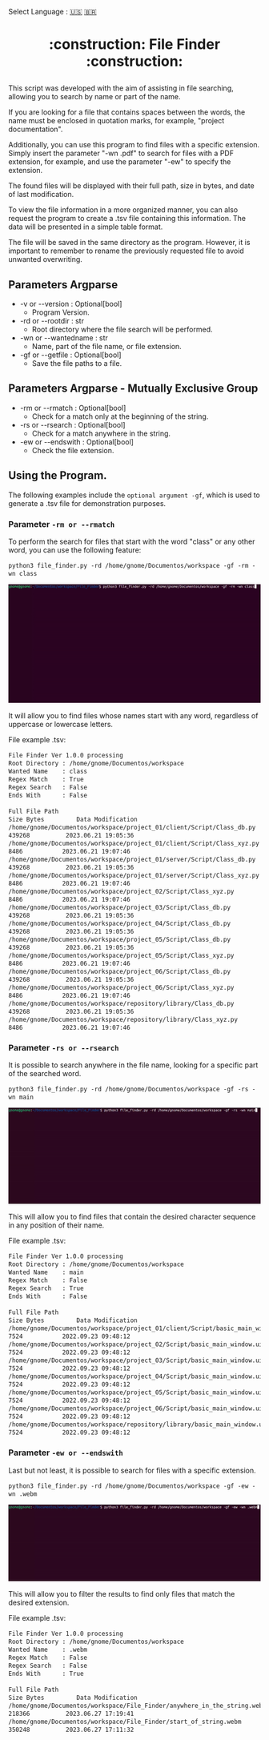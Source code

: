 Select Language : [:us:](https://github.com/yhagor/File_Finder/blob/main/README.md) [:brazil:](https://github.com/yhagor/File_Finder/blob/main/README-pt.md)
<h1 align="center">
  <p align="center">:construction: File Finder :construction:</p>
</h1>

This script was developed with the aim of assisting in file searching, allowing you to search by name or part of the name.

If you are looking for a file that contains spaces between the words, the name must be enclosed in quotation marks, for example, "project documentation".

Additionally, you can use this program to find files with a specific extension. Simply insert the parameter "-wn .pdf" to search for files with a PDF extension, for example, and use the parameter "-ew" to specify the extension.

The found files will be displayed with their full path, size in bytes, and date of last modification.

To view the file information in a more organized manner, you can also request the program to create a .tsv file containing this information. The data will be presented in a simple table format.

The file will be saved in the same directory as the program. However, it is important to remember to rename the previously requested file to avoid unwanted overwriting.

## Parameters Argparse

- -v or --version : Optional[bool]
  - Program Version.
- -rd or --rootdir : str
  - Root directory where the file search will be performed.
- -wn or --wantedname : str
  - Name, part of the file name, or file extension.
- -gf or --getfile : Optional[bool]
  - Save the file paths to a file.
        
## Parameters Argparse - Mutually Exclusive Group

- -rm or --rmatch : Optional[bool]
  - Check for a match only at the beginning of the string.
- -rs or --rsearch : Optional[bool]
  - Check for a match anywhere in the string.
- -ew or --endswith : Optional[bool]
  - Check the file extension.

## Using the Program.

The following examples include the ```optional argument -gf```, which is used to generate a .tsv file for demonstration purposes.


### Parameter ```-rm or --rmatch```
To perform the search for files that start with the word "class" or any other word, you can use the following feature:
```
python3 file_finder.py -rd /home/gnome/Documentos/workspace -gf -rm -wn class
```
 ![](https://github.com/yhagor/File_Finder/blob/main/docs/start_of_string.gif)
 
It will allow you to find files whose names start with any word, regardless of uppercase or lowercase letters.

File example .tsv:
```.tsv
File Finder Ver 1.0.0 processing
Root Directory : /home/gnome/Documentos/workspace
Wanted Name    : class
Regex Match    : True
Regex Search   : False
Ends With      : False

Full File Path                                                                Size Bytes         Data Modification
/home/gnome/Documentos/workspace/project_01/client/Script/Class_db.py           439268          2023.06.21 19:05:36
/home/gnome/Documentos/workspace/project_01/client/Script/Class_xyz.py           8486           2023.06.21 19:07:46
/home/gnome/Documentos/workspace/project_01/server/Script/Class_db.py           439268          2023.06.21 19:05:36
/home/gnome/Documentos/workspace/project_01/server/Script/Class_xyz.py           8486           2023.06.21 19:07:46
/home/gnome/Documentos/workspace/project_02/Script/Class_xyz.py                  8486           2023.06.21 19:07:46
/home/gnome/Documentos/workspace/project_03/Script/Class_db.py                  439268          2023.06.21 19:05:36
/home/gnome/Documentos/workspace/project_04/Script/Class_db.py                  439268          2023.06.21 19:05:36
/home/gnome/Documentos/workspace/project_05/Script/Class_db.py                  439268          2023.06.21 19:05:36
/home/gnome/Documentos/workspace/project_05/Script/Class_xyz.py                  8486           2023.06.21 19:07:46
/home/gnome/Documentos/workspace/project_06/Script/Class_db.py                  439268          2023.06.21 19:05:36
/home/gnome/Documentos/workspace/project_06/Script/Class_xyz.py                  8486           2023.06.21 19:07:46
/home/gnome/Documentos/workspace/repository/library/Class_db.py                 439268          2023.06.21 19:05:36
/home/gnome/Documentos/workspace/repository/library/Class_xyz.py                 8486           2023.06.21 19:07:46
```

### Parameter ```-rs or --rsearch```
It is possible to search anywhere in the file name, looking for a specific part of the searched word.
```
python3 file_finder.py -rd /home/gnome/Documentos/workspace -gf -rs -wn main
```
 ![](https://github.com/yhagor/File_Finder/blob/main/docs/anywhere_in_the_string.gif)
 
This will allow you to find files that contain the desired character sequence in any position of their name.
 
File example .tsv:
```.tsv
File Finder Ver 1.0.0 processing
Root Directory : /home/gnome/Documentos/workspace
Wanted Name    : main
Regex Match    : False
Regex Search   : True
Ends With      : False

Full File Path                                                                     Size Bytes         Data Modification
/home/gnome/Documentos/workspace/project_01/client/Script/basic_main_window.ui        7524           2022.09.23 09:48:12
/home/gnome/Documentos/workspace/project_02/Script/basic_main_window.ui               7524           2022.09.23 09:48:12
/home/gnome/Documentos/workspace/project_03/Script/basic_main_window.ui               7524           2022.09.23 09:48:12
/home/gnome/Documentos/workspace/project_04/Script/basic_main_window.ui               7524           2022.09.23 09:48:12
/home/gnome/Documentos/workspace/project_05/Script/basic_main_window.ui               7524           2022.09.23 09:48:12
/home/gnome/Documentos/workspace/project_06/Script/basic_main_window.ui               7524           2022.09.23 09:48:12
/home/gnome/Documentos/workspace/repository/library/basic_main_window.ui              7524           2022.09.23 09:48:12
```

### Parameter ```-ew or --endswith```
Last but not least, it is possible to search for files with a specific extension.
```
python3 file_finder.py -rd /home/gnome/Documentos/workspace -gf -ew -wn .webm
```
 ![](https://github.com/yhagor/File_Finder/blob/main/docs/file_extension.gif)

This will allow you to filter the results to find only files that match the desired extension.

File example .tsv:
```.tsv
File Finder Ver 1.0.0 processing
Root Directory : /home/gnome/Documentos/workspace
Wanted Name    : .webm
Regex Match    : False
Regex Search   : False
Ends With      : True

Full File Path                                                                  Size Bytes         Data Modification
/home/gnome/Documentos/workspace/File_Finder/anywhere_in_the_string.webm          218366          2023.06.27 17:19:41
/home/gnome/Documentos/workspace/File_Finder/start_of_string.webm                 350248          2023.06.27 17:11:32
```

